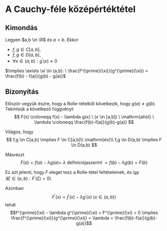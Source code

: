 # A Cauchy-féle középértéktétel

## Kimondás
Legyen $a,b \in \R$ és $a < b$. Ekkor
- $f,g \in C[a,b]$,
- $f,g \in D(a,b)$,
- $\forall x \in (a,b): g^{\prime}(x) \neq 0$

$\implies \exists \xi \in (a,b): \ \frac{f^{\prime}(\xi)}{g^{\prime}(\xi)} = \frac{f(b) - f(a)}{g(b) - g(a)}$

## Bizonyítás
Először vegyük észre, hogy a Rolle-tételből következik, hogy $g(a) \neq g(b)$.\
Tekintsük a következő függvényt:
$$
F(x) \coloneqq f(x) - \lambda g(x) \ (x \in [a,b]) \ \mathrm{ahol} \ \lambda \coloneqq \frac{f(b)-f(a)}{g(b)-g(a)}
$$

Világos, hogy
$$
f,g \in C[a,b] \implies F \in C[a,b]\\
\mathrm{és}\\
f,g \in D(a,b) \implies F \in D(a,b)
$$

Másrészt
$$F(a) = f(a) - \lambda g(a) = \ \lambda \ \mathrm{definíciója szerint} \ = f(b) - \lambda g(b) = F(b)$$

Ez azt jelenti, hogy $F$ eleget tesz a Rolle-tétel feltételeinek, és így\
$\exists \xi \in (a,b): F^{\prime}(\xi) = 0$\

Azonban
$$F^{\prime}(x) = f^{\prime}(x)-\lambda g^{\prime}(x) \ (x \in (a,b))$$
tehát
$$f^{\prime}(\xi) - \lambda g^{\prime}(\xi) = F^{\prime}(\xi) = 0 \implies \frac{f^{\prime}(\xi)}{g^{\prime}(\xi)} = \lambda = \frac{f(b)-f(a)}{g(b)-g(a)}$$
